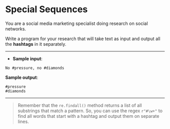 # Special Sequences

You are a social media marketing specialist doing research on social networks.

Write a program for your research that will take text as input and output all the **hashtags** in it separately.

---

- **Sample input**:   
```
No #pressure, no #diamonds
```

**Sample output**:  
```
#pressure
#diamonds
```

---

>Remember that the `re.findall()` method returns a list of all substrings that match a pattern. So, you can use the regex `r"#\w+"` to find all words that start with a hashtag and output them on separate lines.